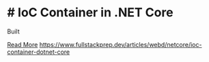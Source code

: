 # # IoC Container in .NET Core

Built

[Read More](https://www.fullstackprep.dev/articles/webd/netcore/ioc-container-dotnet-core) https://www.fullstackprep.dev/articles/webd/netcore/ioc-container-dotnet-core